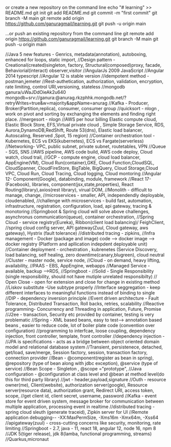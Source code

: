   or create a new repository on the command line
echo "# learning" >> README.md
git init
git add README.md
git commit -m "first commit"
git branch -M main
git remote add origin https://github.com/ganuragmail/learning.git
git push -u origin main

…or push an existing repository from the command line
git remote add origin https://github.com/ganuragmail/learning.git
git branch -M main
git push -u origin main
  
  //Java 5 new features - Genrics, metadata(annotation), autoboxing, enhanced for loops, static import,
     //Design pattern - Creational(created)singleton, factory, Structural(composed)proxy, facade, Behaviorial(interact) observer,visitor
     //AngularJs 2009 JavaScript
     //Angular 2014 typescript
     //Angular 12 is stable version
     //idempotent method - postman,jemeter
     //Rest-authetication, authorization, validation, encryption, rate limiting, control URI,versioning, stateless
     //mongodb ganura/uWaJDdOieAk2u640 mongodb+srv://ganura:<password>@anurag.rkzphhk.mongodb.net/?retryWrites=true&w=majority&appName=anurag
     //Kafka - Producer, Broker(Partition,replica), consumer, consumer group
     //quicksort - nlogn , work on pivot and sorting by exchanging the elements and finding right place.
     //mergesort - nlogn
     //AWS per hour billing Elastic compute cloud, Elastic Block Store, EFS,Virtual private cloud , Simple Storage Service, RDS, Aurora,DynamoDB,RedShift, Route 53(dns), Elastic load balancer, Autoscaling, Reserved ,Spot, 15 region)
     //Container orchestration tool - Kubernetes, ECS vs EKS(kubernetes), ECS vs Fargate(serverless)
     //Networking- VPC, public subnet, private subnet, routetables, VPN
     //Queue - SQS, SNS
     //AWS pipeline, AWS code build, AWS code deploy, Cloud watch, cloud trail,
     //GCP - compute engine, cloud load balancer, AppEngine(VM), Cloud Run(container),GKE, Cloud Function,CloudSQL, CloudSpanner, CloudFireStore, BigTable, BigQuery, Cloud Storage,Cloud VPC, Cloud Run, Cloud Tracing, Cloud logging, Cloud montoring
     //Angular 12- Component(Google), databinding, module, framework
     //React 17- (Facebook), libraries, component(jsx,state,properties), React Routing(library),axios(rest library), virual DOM,
     //Monolith - difficult to manage, change,
     //microservices - smaller, API, independendly deployable, cloudenabled,
     //challenge with microservices - build fast, automation, infrastructure, registration, configuration, load, api gateway, tracing & monotoring
     //Springboot & Spring cloud will solve above challenges, asynchronus communication(queue), container orchestration,
     //Spring Cloud - service registry(Eureka), Ribbon(client load balancing)/ FeighClient,
     //spring cloud config server,  API gateway(Zuul, Cloud gateway, aws gateway), Hystrix (fault tolerance)
     //distributed tracing - zipkins,
     //Infra management - Docker (package and image) code --> docker image --> docker registry (Platform and apllication indepdent deployable unit)
     //Container deployment - orchestration , kubrenetes (Service Discovery, load balancing, self healing, zero downtime(canary,blugreen), cloud neutral
     //Cluster - master node, service node,
     //Cloud - on demand, heavy lifting, availability,
     //PAAS - EBS, AppEngine, webapps //Managed Service - available, backup -->RDS,
     //Springboot -
     //Solid - Single Responsibility (single responsibility, should not have mutiple unrelated responsibilty)
     // Open Close - open for extension and close for change in existing method
     //Liskov substitute -Use subtype properly
     //Interface seggregation - keep different interfaces to meaningful functions instead of binding to single
     //DIP - dependency inversion principle
     //Event driven architecture - Fault Tolerance, Distributed Transaction, Roll backs, retries, scalability
     //Reactive programming- Concurrency and Threading in application, Future, Promise
     //J2ee - transaction, Security etc provided by container, testing is very problematic
     //Spring - XML based beans, easy to test--> annotation based beans , easier to reduce code, lot of boiler plate code (convention over configuration)
     //programming to interfcae, loose coupling, dependency injection, front controller, template, front controller
     //dependency injection -
     //JPA is specifications - acts as a bridge between object oriented domain model and relational database system
     //Transient, persistenece, detached, get/load, save/merge, Session factory, session, transaction factory, connection provider
     //Bean - @component(register as bean in spring), @repository (type of bean along with jdbc exception), @service (type of service)
     //Bean Scope - Singleton , @scope ="prototype",
     //Java configuration - @configuration at class level and @bean at method level(do this for third party library)
     //jwt - header,payload,signature
     //Outh - resource owner(me), Client(website), authorization server(google),  Resource server(resource data), authorization grant, Redirect URI, access token, scope, 
     //get client id, client secret, username, password
     //Kafka - event store for event driven system, message broker for communication between multiple application, processing event in realtime
     //distributed tracing - spring cloud sleuth (generate traceid), Zipkin server for UI
     //Remote application debugging-- -XX:MaxPermSize, -Xms16m -Xmx64m, -Xss64
     //apigateway(zuul) - cross-cutting concerns like security, monitoring, rate limiting
     //Springboot - 2.7, java - 11, react 18, angular 12, node 16, npm 8
     //JDK 5(tiger release), jdk 8(lamba, functional programming, streams)
     //Quarkus,micronaut

